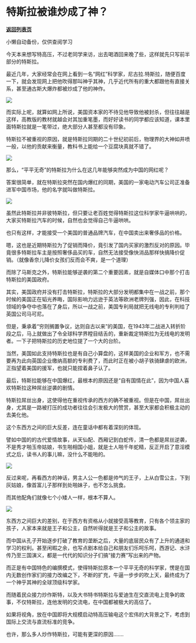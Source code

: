 # 特斯拉被谁炒成了神？

[**返回列表页**](/gzh/政事堂2019)

小懒自动备份，仅供查阅学习

今天本来想写特高压，不过老同学来访，出去喝酒回来晚了些，这样就先只写前半部分的特斯拉。

  

最近几年，大家经常会在网上看到一名“网红”科学家，尼古拉.特斯拉，随便百度一下，就会发现网上把他吹得那叫神乎其神，几乎近代所有的重大都跟他有直接关系，甚至通古斯大爆炸都被炒成了他的神作。

  

![](https://mmbiz.qpic.cn/mmbiz_jpg/rxhS23yu8cNY8aXKYb6ApaqxnicDciah69fGbMicAkia3aoVfK4euFJPeYdDPhQoSLicMiaQe4qqUpuSAibMAe2YHgo0A/640?wx_fmt=jpeg)

而实际上呢，就算如网上所说，美国资本家的不待见他导致他被封杀，但往往越是这样，高教版的教材就越会对其加重笔墨，而好好读书的同学都应该知道，课本里面特斯拉就是一笔带过，绝大部分人甚至都没有印象。

  

特斯拉不被重视的原因，就是特斯拉同期的二十世纪初前后，物理界的大神如井喷一般，以他的贡献来衡量，教科书上能给一个豆腐块真就不错了。  

  

![](https://mmbiz.qpic.cn/mmbiz_jpg/rxhS23yu8cNY8aXKYb6ApaqxnicDciah69U1xlfcQOj2DsicJHN7PFRdALyDQ1qM0ibEoIRHXUnW0z7DWE4D5cfTaQ/640?wx_fmt=jpeg)

那么，“平平无奇”的特斯拉为什么在这几年能够突然成为中国的网红呢？

答案很简单，就在特斯拉突然在国内爆红的同期，美国的一家电动汽车公司正准备进军中国市场，他的名字就叫做特斯拉。

  

![](https://mmbiz.qpic.cn/mmbiz_jpg/rxhS23yu8cNY8aXKYb6ApaqxnicDciah69vgzafCeZKFNbjKLDp8frkUaEYAapRrKU2WzxIlP6f1bHDZAqchXiaOQ/640?wx_fmt=jpeg)

  

虽然此特斯拉并非彼特斯拉，但只要让老百姓觉得特斯拉这位科学家牛逼哄哄的，大家买特斯拉汽车的时候，自然也会觉得自己牛逼哄哄。

  

也只有这样，才能接受一个美国的普通品牌汽车，在中国卖出来奢侈品的价格。

  

嗯，这也是近期特斯拉为了促销而降价，竟引发了国内买家的激烈反对的原因。毕竟很多特斯拉车主是按照奢侈品买的车，自然无法接受像快消品那样快搞降价促销。（就像香奈儿降价女孩们反而会不爽，是一个道理）

  

  

而除了马斯克之外，特斯拉能够逆袭的第二个重要因素，就是自媒体口中那个打击特斯拉的美国政府。

其实，美国政府并没有打击特斯拉，特斯拉的大部分发明都集中在一战之前，那个时候的美国正在韬光养晦，国际影响力远逊于英法等欧洲老牌列强，因此，在科技领域的争夺中也落在了身后，所以一战之前，美国专利局就把无线电的专利判给了英国公司马可尼。

但是，秉承着“穷则搁置争议，达则自古以来”的美国，在1943年二战进入转折阶段之后，马上就做出了令全球科学界瞠目结舌的，重新裁定特斯拉为无线电的发明者。一下子把特斯拉的历史地位提了一个大的台阶。

当然，美国如此支持特斯拉也是有自己小算盘的，这样美国的企业和军方，也不需要再为此向英国企业缴纳高额的专利费了，而此时正在被小胡子铁骑肆虐的欧洲，正指望着美国的援军，也就只能捏着鼻子认了。

  

  

最后，特斯拉能够在中国爆红，最根本的原因还是“自有国情在此”，因为中国人喜欢特斯拉这种屌丝逆袭的剧情。

特斯拉屌丝出身，这使得他在重视传承的西方的确不被重视。但是在中国，屌丝出身，尤其是一路被打压的成功者往往会引发极大的赞赏，甚至大家都会积极主动的去美化他。

  

这个东西方之间的巨大反差，连在童话中都有着深刻的体现。

譬如中国的的古代爱情故事，从天仙配、西厢记到白蛇传，清一色都是屌丝逆袭，不是秀才啪玉帝姑娘，书生啪相国小姐，就是士人啪千年蛇精，反正开启了意淫模式之后，读书人的事儿嘛，没什么不能啪的。

  

![](https://mmbiz.qpic.cn/mmbiz_jpg/rxhS23yu8cNY8aXKYb6ApaqxnicDciah69XUjvIuotFJaTtHwLwdyFpJdCDMTibtsrRian6sXCt1AFBbDtMJdIwG0A/640?wx_fmt=jpeg)

反过来呢，再看西方的神话，男主人公一色都是帅气的王子，上从白雪公主，下到灰姑娘，像首富儿子那样到处啪妹子，也不怎么挑食。

  

而其他配角们就像七个小矮人一样，根本不算人。

  

![](https://mmbiz.qpic.cn/mmbiz_jpg/rxhS23yu8cNY8aXKYb6ApaqxnicDciah69UlqUh6MSJdlEzvic1Ekcbw8A9ulnk93dLKUuoLib22m9n9XRG9hFWFUg/640?wx_fmt=jpeg)

  

东西方之间巨大的差别，在于西方有资格从小就接受高等教育，只有各个领主家的孩子，人家本来就是王子和公主，自然听得就是王子和公主的故事。

  

而中国从孔子开始逐步打破了教育的垄断之后，大量的底层民众有了上升的通道和学习的权利。甚至闲暇之余，也写点剧本给自己和朋友们乐呵乐呵，西游记、水浒传乃至三国演义，都是一代代的知识分子们搞“接力赛”写出来的产物。

  

而正是有中国特色的编撰模式，使得特斯拉原本一个平平无奇的科学家，愣是在国内无数创作家们的接力改编之下，不断的扩充，牛逼一步步的吹上天，最终成为了一个神乎其神的全球顶级科学家。

  

而随着民众接力炒作斯特，以及大书特书特斯拉与爱迪生在交直流电上竞争的故事，不仅特斯拉，连他发明的交流电，在中国都被极大的高估了。

  

如果将视角，放在中国即将大规模启动特高压输电这个宏伟的大背景之下，考虑到国际上交流与直流标准的竞争。

  

也许，那么多人炒作特斯拉，可能有更深的原因.......

